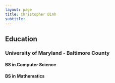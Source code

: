 ```yaml
---
layout: page
title: Christopher Dinh
subtitle: 
---
```


## Education
### University of Maryland - Baltimore County
#### BS in Computer Science
#### BS in Mathematics
  
